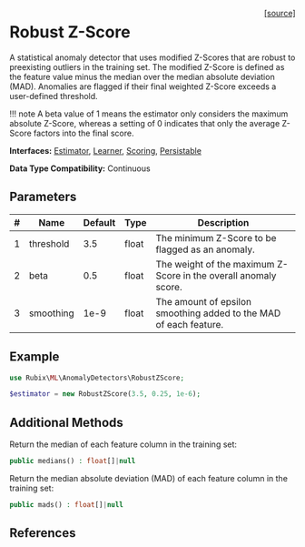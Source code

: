 <span style="float:right;"><a href="https://github.com/RubixML/ML/blob/master/src/AnomalyDetectors/RobustZScore.php">[source]</a></span>

# Robust Z-Score
A statistical anomaly detector that uses modified Z-Scores that are robust to preexisting outliers in the training set. The modified Z-Score is defined as the feature value minus the median over the median absolute deviation (MAD). Anomalies are flagged if their final weighted Z-Score exceeds a user-defined threshold.

!!! note
    A beta value of 1 means the estimator only considers the maximum absolute Z-Score, whereas a setting of 0 indicates that only the average Z-Score factors into the final score.

**Interfaces:** [Estimator](../estimator.md), [Learner](../learner.md), [Scoring](../scoring.md), [Persistable](../persistable.md)

**Data Type Compatibility:** Continuous

## Parameters
| # | Name | Default | Type | Description |
|---|---|---|---|---|
| 1 | threshold | 3.5 | float | The minimum Z-Score to be flagged as an anomaly. |
| 2 | beta | 0.5 | float | The weight of the maximum Z-Score in the overall anomaly score. |
| 3 | smoothing | 1e-9 | float | The amount of epsilon smoothing added to the MAD of each feature. |

## Example
```php
use Rubix\ML\AnomalyDetectors\RobustZScore;

$estimator = new RobustZScore(3.5, 0.25, 1e-6);
```

## Additional Methods
Return the median of each feature column in the training set:
```php
public medians() : float[]|null
```

Return the median absolute deviation (MAD) of each feature column in the training set:
```php
public mads() : float[]|null
```

## References
[^1]: B. Iglewicz et al. (1993). How to Detect and Handle Outliers.
